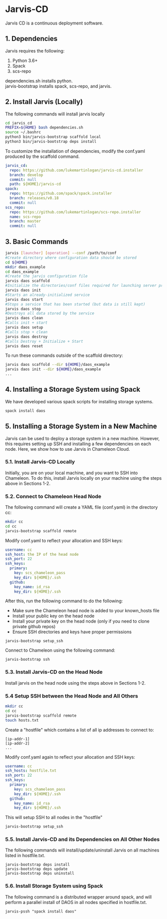 # Jarvis-CD

Jarvis CD is a continuous deployment software.

## 1. Dependencies

Jarvis requires the following:
1. Python 3.6+
2. Spack
3. scs-repo

dependencies.sh installs python.  
jarvis-bootstrap installs spack, scs-repo, and jarvis. 

## 2. Install Jarvis (Locally)

The following commands will install jarvis locally
```bash
cd jarvis_cd
PREFIX=${HOME} bash dependencies.sh
source ~/.bashrc
python3 bin/jarvis-bootstrap scaffold local
python3 bin/jarvis-bootstrap deps install
```

To customize the installation of dependencies, modify the conf.yaml produced by the scaffold command.

```yaml
jarvis_cd:
  repo: https://github.com/lukemartinlogan/jarvis-cd.installer
  branch: develop
  commit: null
  path: ${HOME}/jarvis-cd
spack:
  repo: https://github.com/spack/spack.installer
  branch: releases/v0.18
  commit: null
scs_repo:
  repo: https://github.com/lukemartinlogan/scs-repo.installer
  name: scs-repo
  branch: master
  commit: null
```

## 3. Basic Commands

```bash
jarvis [launcher] [operation] --conf /path/to/conf
#Create directory where configuration data should be stored
cd ${HOME}
mkdir daos_example
cd daos_example
#Create the jarvis configuration file
jarvis daos scaffold
#Initialize the directories/conf files required for launching server processes
jarvis daos init
#Starts an already-initialized service
jarvis daos start
#Stops a service that has been started (but data is still kept)
jarvis daos stop
#Destroys all data stored by the service
jarvis daos clean
#Calls init + start
jarvis daos setup
#Calls stop + clean
jarvis daos destroy
#Calls Destroy + Initialize + Start
jarvis daos reset
```

To run these commands outside of the scaffold directory:
```bash
jarvis daos scaffold --dir ${HOME}/daos_example
jarvis daos init --dir ${HOME}/daos_example
...
``` 

## 4. Installing a Storage System using Spack

We have developed various spack scripts for installing storage systems.
```bash
spack install daos
```

## 5. Installing a Storage System in a New Machine

Jarvis can be used to deploy a storage system in a new machine.
However, this requires setting up SSH and installing a few dependencies on each node.
Here, we show how to use Jarvis in Chameleon Cloud.

### 5.1. Install Jarvis-CD Locally

Initially, you are on your local machine, and you want to SSH into Chameleon. To do this,
install Jarvis locally on your machine using the steps above in Sections 1-2.

### 5.2. Connect to Chameleon Head Node

The following command will create a YAML file (conf.yaml) in the directory cc:
```bash
mkdir cc
cd cc
jarvis-bootstrap scaffold remote
```

Modify conf.yaml to reflect your allocation and SSH keys:
```yaml
username: cc
ssh_host: the IP of the head node
ssh_port: 22
ssh_keys:
  primary:
    key: scs_chameleon_pass
    key_dir: ${HOME}/.ssh
  github:
    key_name: id_rsa
    key_dir: ${HOME}/.ssh
```

After this, run the following command to do the following:
* Make sure the Chameleon head node is added to your known_hosts file
* Install your public key on the head node
* Install your private key on the head node (only if you need to clone private github repos)
* Ensure SSH directories and keys have proper permissions
```
jarvis-bootstrap setup_ssh
```

Connect to Chameleon using the following command:
```
jarvis-bootstrap ssh
```

### 5.3. Install Jarvis-CD on the Head Node

Install jarvis on the head node using the steps above in Sections 1-2.

### 5.4 Setup SSH between the Head Node and All Others

```bash
mkdir cc
cd cc
jarvis-bootstrap scaffold remote
touch hosts.txt
```

Create a "hostfile" which contains a list of all ip addresses to connect to:
```text
[ip-addr-1]
[ip-addr-2]
...
```

Modify conf.yaml again to reflect your allocation and SSH keys:
```yaml
username: cc
ssh_hosts: hostfile.txt
ssh_port: 22
ssh_keys:
  primary:
    key: scs_chameleon_pass
    key_dir: ${HOME}/.ssh
  github:
    key_name: id_rsa
    key_dir: ${HOME}/.ssh
```

This will setup SSH to all nodes in the "hostfile"
```bash
jarvis-bootstrap setup_ssh
```

### 5.5. Install Jarvis-CD and its Dependencies on All Other Nodes

The following commands will install/update/uninstall Jarvis on all machines listed in hostfile.txt.
```
jarvis-bootstrap deps install
jarvis-bootstrap deps update
jarvis-bootstrap deps uninstall 
```

### 5.6. Install Storage System using Spack

The following command is a distributed wrapper around spack, and will perform a parallel install
of DAOS in all nodes specified in hostfile.txt.
```
jarvis-pssh "spack install daos"
```